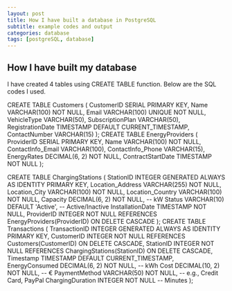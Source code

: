 ```yaml
---
layout: post
title: How I have built a database in PostgreSQL
subtitle: example codes and output
categories: database
tags: [postgreSQL, database]
---
```

## How I have built my database

I have created 4 tables using CREATE TABLE function. Below are the SQL codes I used.  

CREATE TABLE Customers (
    CustomerID SERIAL PRIMARY KEY,
    Name VARCHAR(100) NOT NULL,
    Email VARCHAR(100) UNIQUE NOT NULL,
    VehicleType VARCHAR(50),
    SubscriptionPlan VARCHAR(50),
    RegistrationDate TIMESTAMP DEFAULT CURRENT_TIMESTAMP,
    ContactNumber VARCHAR(15)
);
CREATE TABLE EnergyProviders (
    ProviderID SERIAL PRIMARY KEY,
    Name VARCHAR(100) NOT NULL,
    ContactInfo_Email VARCHAR(100),
    ContactInfo_Phone VARCHAR(15),
    EnergyRates DECIMAL(6, 2) NOT NULL,
    ContractStartDate TIMESTAMP NOT NULL
);

CREATE TABLE ChargingStations (
    StationID INTEGER GENERATED ALWAYS AS IDENTITY PRIMARY KEY,
    Location_Address VARCHAR(255) NOT NULL,
    Location_City VARCHAR(100) NOT NULL,
    Location_Country VARCHAR(100) NOT NULL,
    Capacity DECIMAL(6, 2) NOT NULL, -- kW
    Status VARCHAR(10) DEFAULT 'Active', -- Active/Inactive
    InstallationDate TIMESTAMP NOT NULL,
    ProviderID INTEGER NOT NULL REFERENCES EnergyProviders(ProviderID) ON DELETE CASCADE
);
CREATE TABLE Transactions (
    TransactionID INTEGER GENERATED ALWAYS AS IDENTITY PRIMARY KEY,
    CustomerID INTEGER NOT NULL REFERENCES Customers(CustomerID) ON DELETE CASCADE,
    StationID INTEGER NOT NULL REFERENCES ChargingStations(StationID) ON DELETE CASCADE,
    Timestamp TIMESTAMP DEFAULT CURRENT_TIMESTAMP,
    EnergyConsumed DECIMAL(6, 2) NOT NULL, -- kWh
    Cost DECIMAL(10, 2) NOT NULL, -- €
    PaymentMethod VARCHAR(50) NOT NULL, -- e.g., Credit Card, PayPal
    ChargingDuration INTEGER NOT NULL -- Minutes
);
